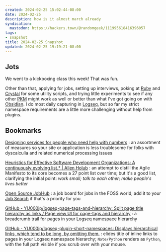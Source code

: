 ```yaml
---
created: 2024-02-25 15:02:44-08:00
date: 2024-02-25
description: how is it almost march already
syndication:
  mastodon: https://hackers.town/@randomgeek/111995618416396057
tags:
- snapshot
title: 2024-02-25 Snapshot
updated: 2024-02-25 19:19:21-08:00
---
```


## Jots

We went to a kickboxing class this week! That was fun.

Other than that, applying for jobs, setting up interviews, poking at [Ruby](../../../card/Ruby.md) and [Crystal](../../../card/Crystal.md) for some utility scripts, and trying little experiments to see if any other [PKM](../../../card/PKM.md) might work as well or better than what I've got going on with [Obsidian](../../../card/Obsidian.md). I do most daily capturing in [Logseq](../../../card/Logseq.md), but so far my strict namespace requirements are a little more challenging without help from plugins.

## Bookmarks

[Designing services for people who need help with numbers](https://accessiblenumbers.com)
: an assortment of measures so your site or application is less troublesome for folks with dyscalculia and related numerical processing issues

[Heuristics for Effective Software Development Organizations: A continuously evolving list.\* | Allen Holub](https://holub.com/heuristics/)
: an attempt to distill the Agile Manifesto to its core becomes a 27 point list over time; but it's a good list, clarifying the initial point: *work small; talk to each other; make people's lives better*

[Open Source JobHub](https://opensourcejobhub.com)
: a job board for jobs in the FOSS world; add it to your [Job Search](../../../card/Job%20Search.md) if that's a priority for you

[GitHub - YU000jp/logseq-page-tags-and-hierarchy: Split page title hierarchy as links / Page view UI for page-tags and hierarchy](https://github.com/YU000jp/logseq-page-tags-and-hierarchy)
: a breadcrumb trail for pages in your Logseq namespace hierarchy

[GitHub - YU000jp/logseq-plugin-short-namespaces: Displays hierarchical links, which tend to be long, by omitting them.](https://github.com/YU000jp/logseq-plugin-short-namespaces)
: elides title of inline links to pages in your Logseq namespace hierarchy; `Note/Python` renders as `Python`, with the full path visible if you scrub over with your mouse.